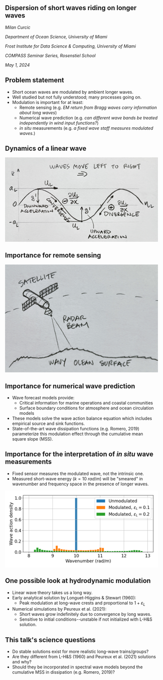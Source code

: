 <section>

# Dispersion of short waves riding on longer waves

_Milan Curcic_


_Department of Ocean Science, University of Miami_

_Frost Institute for Data Science & Computing, University of Miami_

_COMPASS Seminar Series, Rosenstiel School_

_May 1, 2024_
</section>


<section>

## Problem statement

* Short ocean waves are modulated by ambient longer waves.
* Well studied but not fully understood; many processes going on.
* Modulation is important for at least:
  - Remote sensing (e.g. *EM return from Bragg waves carry information about long waves*)
  - Numerical wave prediction (e.g. *can different wave bands be treated independently in wind input functions?*)
  - _in situ_ measurements (e.g. *a fixed wave staff measures modulated waves.*)
</section>


<section>

## Dynamics of a linear wave

<img class="stretch" src="assets/wave_diagram.jpeg">
</section>


<section>

## Importance for remote sensing

<img class="stretch" src="assets/satellite_diagram.jpeg">
</section>


<section>

## Importance for numerical wave prediction

* Wave forecast models provide:
  - Critical information for marine operations and coastal communities
  - Surface boundary conditions for atmosphere and ocean circulation models
* These models solve the wave action balance equation which includes empirical source and sink functions.
* State-of-the-art wave dissipation functions (e.g. Romero, 2019) parameterize
  this modulation effect through the cumulative mean square slope (MSS).
</section>


<section>

## Importance for the interpretation of _in situ_ wave measurements

* Fixed sensor measures the modulated wave, not the intrinsic one.
* Measured short-wave energy ($k = 10\ rad/m$) will be "smeared" in wavenumber and frequency space in the presence of longer waves.

<img class="stretch" src="assets/fig_modulation_effect_on_shortwave_spectra.png">
</section>


<section>

## One possible look at hydrodynamic modulation

* Linear wave theory takes us a long way.
* Early analytical solution by Longuet-Higgins & Stewart (1960):
  - Peak modulation at long-wave crests and proportional to $1 + \varepsilon_L$
* Numerical simulations by Peureux et al. (2021):
  - Short waves grow indefinitely due to convergence by long waves.
  - Sensitive to initial conditions--unstable if not initialized with L-H&S solution.
</section>


<section>

## This talk's science questions

* Do stable solutions exist for more realistic long-wave trains/groups?
* Are they different from L-H&S (1960) and Peureux et al. (2021) solutions and why?
* Should they be incorporated in spectral wave models beyond the cumulative MSS in dissipation (e.g. Romero, 2019)?
</section>